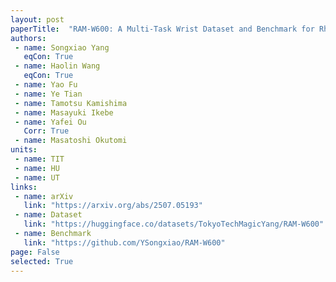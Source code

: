 ```yaml
---
layout: post
paperTitle:  "RAM-W600: A Multi-Task Wrist Dataset and Benchmark for Rheumatoid Arthritis"
authors:
 - name: Songxiao Yang
   eqCon: True
 - name: Haolin Wang
   eqCon: True
 - name: Yao Fu
 - name: Ye Tian
 - name: Tamotsu Kamishima
 - name: Masayuki Ikebe
 - name: Yafei Ou
   Corr: True
 - name: Masatoshi Okutomi
units:
 - name: TIT
 - name: HU
 - name: UT
links:
 - name: arXiv
   link: "https://arxiv.org/abs/2507.05193"
 - name: Dataset
   link: "https://huggingface.co/datasets/TokyoTechMagicYang/RAM-W600"
 - name: Benchmark
   link: "https://github.com/YSongxiao/RAM-W600"
page: False
selected: True
---
```

